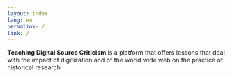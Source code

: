 ```yaml
---
layout: index
lang: en
permalink: /
link: /
---
```

**Teaching Digital Source Criticism** is a platform that offers lessons that deal with the impact of digitization and of the world wide web on the practice of historical research

<!-- more -->


